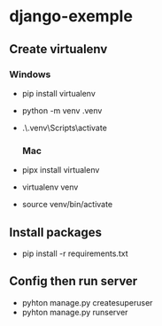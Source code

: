 ﻿# django-exemple
 ## Create virtualenv
  ### Windows
- pip install virtualenv 
- python -m venv .venv                                                                          
- .\\.venv\Scripts\activate
  
  ### Mac
- pipx install virtualenv
- virtualenv venv 
- source venv/bin/activate

 ## Install packages
- pip install -r requirements.txt

## Config then run server
- pyhton manage.py createsuperuser
- pyhton manage.py runserver
